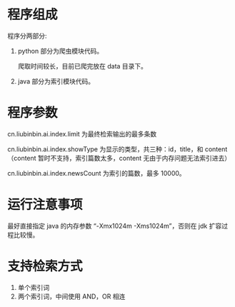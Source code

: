 # 程序组成

程序分两部分:

1. python 部分为爬虫模块代码。

   爬取时间较长，目前已爬完放在 data 目录下。

2. java 部分为索引模块代码。

# 程序参数

cn.liubinbin.ai.index.limit 为最终检索输出的最多条数

cn.liubinbin.ai.index.showType 为显示的类型，共三种：id，title，和 content（content 暂时不支持，索引篇数太多，content 无由于内存问题无法索引进去）

cn.liubinbin.ai.index.newsCount  为索引的篇数，最多 10000。

# 运行注意事项

最好直接指定 java 的内存参数 “-Xmx1024m -Xms1024m”，否则在 jdk 扩容过程比较慢。

# 支持检索方式

1. 单个索引词
2. 两个索引词，中间使用 AND，OR 相连